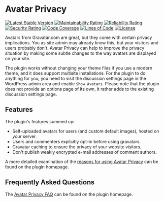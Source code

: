 # Avatar Privacy

[![Latest Stable Version](https://poser.pugx.org/mundschenk-at/avatar-privacy/v/stable)](https://packagist.org/packages/mundschenk-at/avatar-privacy)
[![Maintainability Rating](https://sonarcloud.io/api/project_badges/measure?project=mundschenk-at_avatar-privacy&metric=sqale_rating)](https://sonarcloud.io/dashboard?id=mundschenk-at_avatar-privacy)
[![Reliability Rating](https://sonarcloud.io/api/project_badges/measure?project=mundschenk-at_avatar-privacy&metric=reliability_rating)](https://sonarcloud.io/dashboard?id=mundschenk-at_avatar-privacy)
[![Security Rating](https://sonarcloud.io/api/project_badges/measure?project=mundschenk-at_avatar-privacy&metric=security_rating)](https://sonarcloud.io/dashboard?id=mundschenk-at_avatar-privacy)
[![Code Coverage](https://sonarcloud.io/api/project_badges/measure?project=mundschenk-at_avatar-privacy&metric=coverage)](https://sonarcloud.io/dashboard?id=mundschenk-at_avatar-privacy)
[![Lines of Code](https://sonarcloud.io/api/project_badges/measure?project=mundschenk-at_avatar-privacy&metric=ncloc)](https://sonarcloud.io/dashboard?id=mundschenk-at_avatar-privacy)
[![License](https://poser.pugx.org/mundschenk-at/avatar-privacy/license)](https://packagist.org/packages/mundschenk-at/avatar-privacy)

Avatars from Gravatar.com are great, but they come with certain privacy implications. You as site admin may already know this, but your visitors and users probably don't. Avatar Privacy can help to improve the privacy situation by making some subtle changes to the way avatars are displayed on your site.

The plugin works without changing your theme files if you use a modern theme, and it does support multisite installations. For the plugin to do anything for you, you need to visit the discussion settings page in the WordPress admin area and enable `Show Avatars`. Please note that the plugin does not provide an options page of its own, it rather adds to the existing discussion settings page.


## Features

The plugin's features summed up:

*   Self-uploaded avatars for users (and custom default images), hosted on _your_ server.
*   Users and commenters explicitly opt-in before using gravatars.
*   Gravatar caching to ensure the privacy of your website visitors.
*   Don't publish weakly encrypted e-mail addresses of comment authors.

A more detailed examination of the [reasons for using Avatar Privacy](https://code.mundschenk.at/avatar-privacy/reasons/) can be found on the plugin homepage.


## Frequently Asked Questions

The [Avatar Privacy FAQ](https://code.mundschenk.at/avatar-privacy/frequently-asked-questions/) can be found on the plugin homepage.
